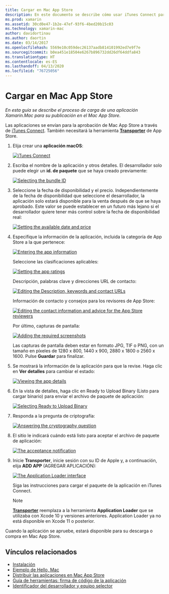 ```yaml
---
title: Cargar en Mac App Store
description: En este documento se describe cómo usar iTunes Connect para cargar una aplicación Xamarin.Mac en el Mac App Store. También se indica la información que necesita iTunes Connect para completar el proceso.
ms.prod: xamarin
ms.assetid: 30cd0e47-1b2e-47ef-93f6-4bed20b15c03
ms.technology: xamarin-mac
author: davidortinau
ms.author: daortin
ms.date: 03/14/2017
ms.openlocfilehash: 5569e10c059dec26137aadb814101992ed7e9f7e
ms.sourcegitcommit: b0ea451e18504e6267b896732dd26df64ddfa843
ms.translationtype: HT
ms.contentlocale: es-ES
ms.lasthandoff: 04/13/2020
ms.locfileid: "76725056"
---
```

# <a name="upload-to-mac-app-store"></a>Cargar en Mac App Store

_En esta guía se describe el proceso de carga de una aplicación Xamarin.Mac para su publicación en el Mac App Store._

Las aplicaciones se envían para la aprobación de Mac App Store a través de [iTunes Connect](https://itunesconnect.apple.com/). También necesitará la herramienta [**Transporter**](https://apps.apple.com/us/app/transporter/id1450874784?mt=12) de App Store.

1. Elija crear una **aplicación macOS**:

    [![](uploading-images/image65.png "iTunes Connect")](uploading-images/image65.png#lightbox)

2. Escriba el nombre de la aplicación y otros detalles. El desarrollador solo puede elegir un **id. de paquete** que se haya creado previamente:

    [![](uploading-images/image66.png "Selecting the bundle ID")](uploading-images/image66.png#lightbox)

3. Seleccione la fecha de disponibilidad y el precio. Independientemente de la fecha de disponibilidad que seleccione el desarrollador, la aplicación solo estará disponible para la venta después de que se haya aprobado. Este valor se puede establecer en un futuro más lejano si el desarrollador quiere tener más control sobre la fecha de disponibilidad real:

    [![](uploading-images/image67.png "Setting the available date and price")](uploading-images/image67.png#lightbox)

4. Especifique la información de la aplicación, incluida la categoría de App Store a la que pertenece:

    [![](uploading-images/image68.png "Entering the app information")](uploading-images/image68.png#lightbox)

    Seleccione las clasificaciones aplicables:

    [![](uploading-images/image69.png "Setting the app ratings")](uploading-images/image69.png#lightbox)

    Descripción, palabras clave y direcciones URL de contacto:

    [![](uploading-images/image70.png "Editing the Description, keywords and contact URLs")](uploading-images/image70.png#lightbox)

    Información de contacto y consejos para los revisores de App Store:

    [![](uploading-images/image71.png "Editing the contact information and advice for the App Store reviewers")](uploading-images/image71.png#lightbox)

    Por último, capturas de pantalla:

    [![](uploading-images/image72.png "Adding the required screenshots")](uploading-images/image72.png#lightbox)

    Las capturas de pantalla deben estar en formato JPG, TIF o PNG, con un tamaño en píxeles de 1280 x 800, 1440 x 900, 2880 x 1800 o 2560 x 1600. Pulse **Guardar** para finalizar.

5. Se mostrará la información de la aplicación para que la revise. Haga clic en **Ver detalles** para cambiar el estado:

    [![](uploading-images/image73.png "Viewing the app details")](uploading-images/image73.png#lightbox)

6. En la vista de detalles, haga clic en Ready to Upload Binary (Listo para cargar binario) para enviar el archivo de paquete de aplicación:

    [![](uploading-images/image74.png "Selecting Ready to Upload Binary")](uploading-images/image74.png#lightbox)

7. Responda a la pregunta de criptografía:

    [![](uploading-images/image75.png "Answering the cryptography question")](uploading-images/image75.png#lightbox)

8. El sitio le indicará cuándo está listo para aceptar el archivo de paquete de aplicación:

    [![](uploading-images/image76.png "The acceptance notification")](uploading-images/image76.png#lightbox)

9. Inicie **Transporter**, inicie sesión con su ID de Apple y, a continuación, elija **ADD APP** (AGREGAR APLICACIÓN):

    [![](uploading-images/transporter01-sml.png "The Application Loader interface")](uploading-images/transporter01.png#lightbox)

    Siga las instrucciones para cargar el paquete de la aplicación en iTunes Connect.

    > [!NOTE]
    > [**Transporter**](https://apps.apple.com/us/app/transporter/id1450874784?mt=12) reemplaza a la herramienta **Application Loader** que se utilizaba con Xcode 10 y versiones anteriores.
    > Application Loader ya no está disponible en Xcode 11 o posterior.

Cuando la aplicación se apruebe, estará disponible para su descarga o compra en Mac App Store.

## <a name="related-links"></a>Vínculos relacionados

- [Instalación](~//mac/get-started/installation.md)
- [Ejemplo de Hello, Mac](~/mac/get-started/hello-mac.md)
- [Distribuir las aplicaciones en Mac App Store](https://developer.apple.com/devcenter/mac/checklist/)
- [Guía de herramientas: firma de código de la aplicación](https://developer.apple.com/library/mac/#documentation/ToolsLanguages/Conceptual/OSXWorkflowGuide/CodeSigning/CodeSigning.html)
- [Identificador del desarrollador y equipo selector](https://developer.apple.com/developer-id/)
